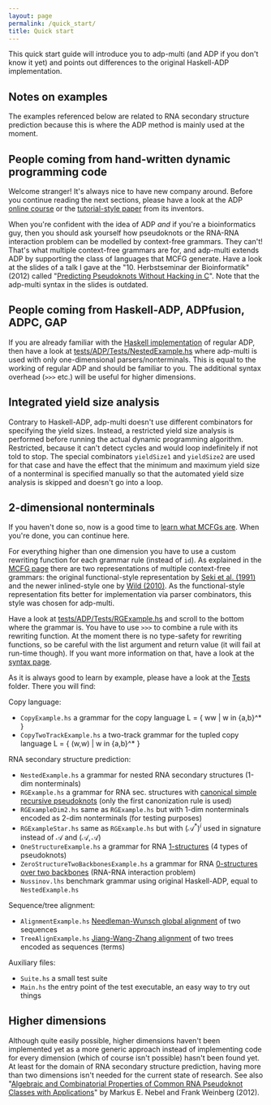 ```yaml
---
layout: page
permalink: /quick_start/
title: Quick start
---
```


This quick start guide will introduce you to adp-multi (and ADP if you don't know it yet)
and points out differences to the original Haskell-ADP implementation.

## Notes on examples

The examples referenced below are related to RNA secondary structure prediction
because this is where the ADP method is mainly used at the moment.

## People coming from hand-written dynamic programming code

Welcome stranger! It's always nice to have new company around. Before you continue
reading the next sections, please have a look at the ADP
[online course](http://bibiserv.techfak.uni-bielefeld.de/cgi-bin/dpcourse) or
the [tutorial-style paper](http://dx.doi.org/10.1016/j.scico.2003.12.005) from its inventors.

When you're confident with the idea of ADP *and* if you're a bioinformatics guy, then you
should ask yourself how pseudoknots or the RNA-RNA interaction problem can be modelled
by context-free grammars. They can't! That's what multiple context-free grammars are for, and
adp-multi extends ADP by supporting the class of languages that MCFG generate.
Have a look at the slides of a talk I gave at the "10. Herbstseminar der Bioinformatik" (2012) called 
"[Predicting Pseudoknots Without Hacking in C](/assets/talk_herbstseminar2012.pdf)".
Note that the adp-multi syntax in the slides is outdated.

## People coming from Haskell-ADP, ADPfusion, ADPC, GAP

If you are already familiar with the 
[Haskell implementation](https://bitbucket.org/gsauthof/adpcombinators) of regular ADP, then
have a look at
[tests/ADP/Tests/NestedExample.hs](https://github.com/adp-multi/adp-multi/blob/master/tests/ADP/Tests/NestedExample.hs)
where adp-multi is used with only one-dimensional parsers/nonterminals.
This is equal to the working of regular ADP and should be familiar
to you. The additional syntax overhead (`>>>` etc.) will be useful for higher dimensions.

## Integrated yield size analysis

Contrary to Haskell-ADP, adp-multi doesn't use different combinators for specifying the
yield sizes. Instead, a restricted yield size analysis is performed before running
the actual dynamic programming algorithm. Restricted, because it can't detect cycles
and would loop indefinitely if not told to stop. The special combinators `yieldSize1` and `yieldSize2` are used
for that case and have the effect that the minimum and maximum yield size of a nonterminal is
specified manually so that the automated yield size analysis is skipped and doesn't go into a loop.

## 2-dimensional nonterminals

If you haven't done so, now is a good time to [learn what MCFGs are](/mcfl). When you're
done, you can continue here.

For everything higher than one dimension you have to use a custom rewriting function for each grammar rule (instead of `id`).
As explained in the [MCFG page](/mcfl) there are two representations of multiple context-free grammars:
the original functional-style representation by 
[Seki et al. (1991)](http://www.sciencedirect.com/science/article/pii/030439759190374B) 
and the newer inlined-style one by [Wild (2010)](https://kluedo.ub.uni-kl.de/frontdoor/index/index/docId/2285).
As the functional-style representation fits better for implementation via parser combinators, this style
was chosen for adp-multi.

Have a look at
[tests/ADP/Tests/RGExample.hs](https://github.com/adp-multi/adp-multi/blob/master/tests/ADP/Tests/RGExample.hs)
and scroll to the bottom where the grammar is. You have to use `>>>` to combine a rule with its rewriting function.
At the moment there is no type-safety for rewriting functions, so be careful with the list
argument and return value (it will fail at run-time though). If you want more information on that, 
have a look at the [syntax page](/syntax).

As it is always good to learn by example, please have a look at the 
[Tests](https://github.com/adp-multi/adp-multi/tree/master/tests/ADP/Tests) folder.
There you will find:

Copy language:

- `CopyExample.hs` a grammar for the copy language L = { ww \| w in {a,b}^* }
- `CopyTwoTrackExample.hs` a two-track grammar for the tupled copy language L = { (w,w) \| w in {a,b}^* }

RNA secondary structure prediction:

- `NestedExample.hs` a grammar for nested RNA secondary structures (1-dim nonterminals)
- `RGExample.hs` a grammar for RNA sec. structures with [canonical simple recursive pseudoknots](http://www.biomedcentral.com/1471-2105/5/104/) (only the first canonization rule is used)
- `RGExampleDim2.hs` same as `RGExample.hs` but with 1-dim nonterminals encoded as 2-dim nonterminals (for testing purposes)
- `RGExampleStar.hs` same as `RGExample.hs` but with $(\mathcal{A}^*)^i$ used in signature instead of $\mathcal{A}$ and $(\mathcal{A},\mathcal{A})$
- `OneStructureExample.hs` a grammar for RNA [1-structures](http://bioinformatics.oxfordjournals.org/content/27/8/1076.full) (4 types of pseudoknots)
- `ZeroStructureTwoBackbonesExample.hs` a grammar for RNA [0-structures over two backbones](http://arxiv.org/pdf/1112.6194v1.pdf) (RNA-RNA interaction problem)
- `Nussinov.lhs` benchmark grammar using original Haskell-ADP, equal to `NestedExample.hs`

Sequence/tree alignment:

- `AlignmentExample.hs` [Needleman-Wunsch global alignment](http://en.wikipedia.org/wiki/Needleman%E2%80%93Wunsch_algorithm) of two sequences
- `TreeAlignExample.hs` [Jiang-Wang-Zhang alignment](http://www.techfak.uni-bielefeld.de/ags/pi/lehre/PatTreesWS11/1-s2.0-0304397595800299-main.pdf) of two trees encoded as sequences (terms)

Auxiliary files:

- `Suite.hs` a small test suite
- `Main.hs` the entry point of the test executable, an easy way to try out things

## Higher dimensions

Although quite easily possible, higher dimensions haven't been implemented yet as
a more generic approach instead of implementing code for every dimension (which of course isn't possible)
hasn't been found yet. At least for the domain of RNA secondary structure
prediction, having more than two dimensions isn't needed for the current state of research.
See also "[Algebraic and Combinatorial Properties of Common RNA Pseudoknot Classes with Applications](http://wwwagak.cs.uni-kl.de/Veroffentlichungen/func-startdown/8.html)"
by Markus E. Nebel and Frank Weinberg (2012).